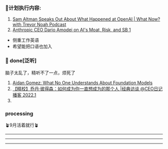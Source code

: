 
### 🍄计划执行内容:
1. [Sam Altman Speaks Out About What Happened at OpenAI | What Now? with Trevor Noah Podcast](https://www.youtube.com/watch?v=dVTxt5K8YZo)
2. [Anthropic CEO Dario Amodei on AI's Moat, Risk, and SB 1](https://www.youtube.com/watch?v=7xij6SoCClI)


- 侧重工作英语
- 希望能把口语也加入
  
### 🫶 done[泛听]
脑子太乱了，精听不了一点，烦死了
1. [Aidan Gomez: What No One Understands About Foundation Models](https://www.youtube.com/watch?v=FUGosOgiTeI)
2. [【精校】乔丹·彼得森：如何成为你一直想成为的那个人 |经典访谈 @CEO日记播客 2022.1](https://www.bilibili.com/video/BV13MHbe2EJh/)
3. 

### processing




🪴9月活着就行🪴

----


----


----

